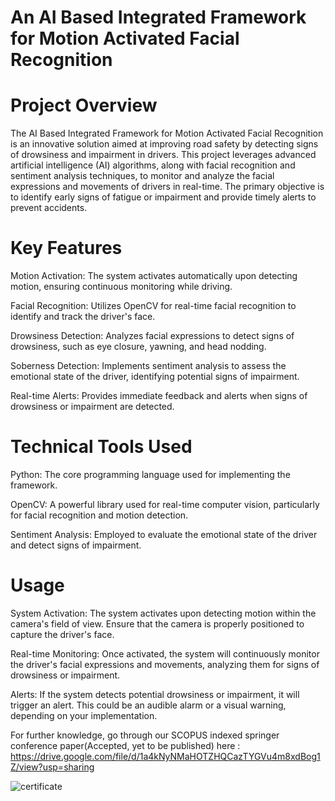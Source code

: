 # An AI Based Integrated Framework for Motion Activated Facial Recognition
# Project Overview
The AI Based Integrated Framework for Motion Activated Facial Recognition is an innovative solution aimed at improving road safety by detecting signs of drowsiness and impairment in drivers. This project leverages advanced artificial intelligence (AI) algorithms, along with facial recognition and sentiment analysis techniques, to monitor and analyze the facial expressions and movements of drivers in real-time. The primary objective is to identify early signs of fatigue or impairment and provide timely alerts to prevent accidents.

# Key Features
Motion Activation: The system activates automatically upon detecting motion, ensuring continuous monitoring while driving.

Facial Recognition: Utilizes OpenCV for real-time facial recognition to identify and track the driver's face.

Drowsiness Detection: Analyzes facial expressions to detect signs of drowsiness, such as eye closure, yawning, and head nodding.

Soberness Detection: Implements sentiment analysis to assess the emotional state of the driver, identifying potential signs of impairment.

Real-time Alerts: Provides immediate feedback and alerts when signs of drowsiness or impairment are detected.

# Technical Tools Used
Python: The core programming language used for implementing the framework.

OpenCV: A powerful library used for real-time computer vision, particularly for facial recognition and motion detection.

Sentiment Analysis: Employed to evaluate the emotional state of the driver and detect signs of impairment.

# Usage
System Activation: The system activates upon detecting motion within the camera's field of view. Ensure that the camera is properly positioned to capture the driver's face.

Real-time Monitoring: Once activated, the system will continuously monitor the driver's facial expressions and movements, analyzing them for signs of drowsiness or impairment.

Alerts: If the system detects potential drowsiness or impairment, it will trigger an alert. This could be an audible alarm or a visual warning, depending on your implementation.


For further knowledge, go through our SCOPUS indexed springer conference paper(Accepted, yet to be published) here : https://drive.google.com/file/d/1a4kNyNMaHOTZHQCazTYGVu4m8xdBog1Z/view?usp=sharing

![certificate](https://github.com/user-attachments/assets/f80691c2-e8f3-4930-9eff-66c6437ae6bb)
